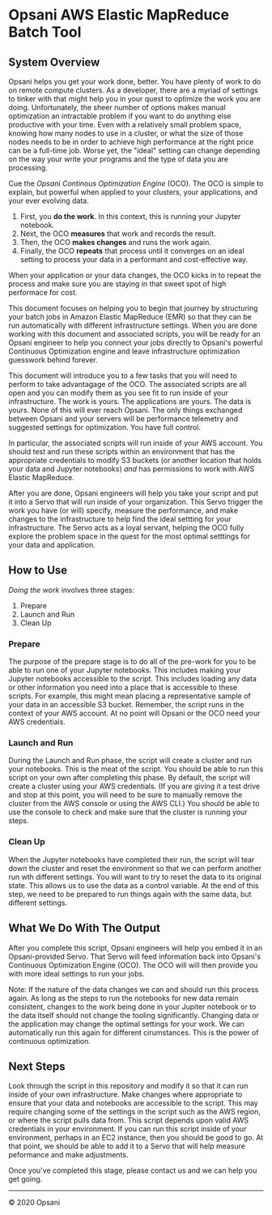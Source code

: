 # Opsani AWS Elastic MapReduce Batch Tool

## System Overview
Opsani helps you get your work done, better. You have plenty of work to do on remote compute clusters. As a developer, there are a myriad of settings to tinker with that might help you in your quest to optimize the work you are doing. Unfortunately, the sheer number of options makes manual optimization an intractable problem if you want to do anything else productive with your time. Even with a relatively small problem space, knowing how many nodes to use in a cluster, or what the size of those nodes needs to be in order to achieve high performance at the right price can be a full-time job. Worse yet, the "ideal" setting can change depending on the way your write your programs and the type of data you are processing.

Cue the *Opsani Continous Optimization Engine* (OCO). The OCO is simple to explain, but powerful when applied to your clusters, your applications, and your ever evolving data.
1. First, you **do the work**. In this context, this is running your Jupyter notebook.
2. Next, the OCO **measures** that work and records the result.
3. Then, the OCO **makes changes** and runs the work again.
4. Finally, the OCO **repeats** that process until it converges on an ideal setting to process your data in a performant and cost-effective way. 

When your application or your data changes, the OCO kicks in to repeat the process and make sure you are staying in that sweet spot of high performace for cost.

This document focuses on helping you to begin that journey by structuring your batch jobs in Amazon Elastic MapReduce (EMR) so that they can be run automatically with different infrastructure settings. When you are done working with this document and associated scripts, you will be ready for an Opsani engineer to help you connect your jobs directly to Opsani's powerful Continuous Optimization engine and leave infrastructure optimization guesswork behind forever.

This document will introduce you to a few tasks that you will need to perform to take advantagage of the OCO. The associated scripts are all open and you can modify them as you see fit to run inside of your infrastructure. The work is yours. The applications are yours. The data is yours. None of this will ever reach Opsani. The only things exchanged between Opsani and your servers will be performance telemetry and suggested settings for optimization. You have full control.

In particular, the associated scripts will run inside of your AWS account. You should test and run these scripts within an environment that has the appropriate credentials to modify S3 buckets (or another location that holds your data and Jupyter notebooks) *and* has permissions to work with AWS Elastic MapReduce.

After you are done, Opsani engineers will help you take your script and put it into a Servo that will run inside of your organization. This Servo trigger the work you have (or will) specify, measure the performance, and make changes to the infrastructure to help find the ideal settting for your infrastructure. The Servo acts as a loyal servant, helping the OCO fully explore the problem space in the quest for the most optimal setttings for your data and application.

## How to Use

*Doing the work* involves three stages:
1. Prepare
2. Launch and Run
3. Clean Up

### Prepare 

The purpose of the prepare stage is to do all of the pre-work for you to be able to run one of your Jupyter notebooks. This includes making your Jupyter notebooks accessible to the script. This includes loading any data or other information you need into a place that is accessible to these scripts. For example, this might mean placing a representative sample of your data in an accessible S3 bucket. Remember, the script runs in the context of your AWS account. At no point will Opsani or the OCO need your AWS credentials.

### Launch and Run

During the Launch and Run phase, the script will create a cluster and run your notebooks. This is the meat of the script. You should be able to run this script on your own after completing this phase. By default, the script will create a cluster using your AWS credentials. (If you are giving it a test drive and stop at this point, you will need to be sure to manually remove the cluster from the AWS console or using the AWS CLI.) You should be able to use the console to check and make sure that the cluster is running your steps.

### Clean Up

When the Jupyter notebooks have completed their run, the script will tear down the cluster and reset the environment so that we can perform another run wth different settings. You will want to try to reset the data to its original state. This allows us to use the data as a control variable. At the end of this step, we need to be prepared to run things again with the same data, but different settings. 

## What We Do With The Output

After you complete this script, Opsani engineers will help you embed it in an Opsani-provided Servo. That Servo will feed information back into Opsani's Continuous Optimization Engine (OCO). The OCO will will then provide you with more ideal settings to run your jobs.

Note: If the nature of the data changes we can and should run this process again. As long as the steps to run the notebooks for new data remain consistent, changes to the work being done in your Jupiter notebook or to the data itself should not change the tooling significantly. Changing data or the application may change the optimal settings for your work. We can automatically run this again for different cirumstances. This is the power of continuous optimization.

## Next Steps

Look through the script in this repository and modify it so that it can run inside of your own infrastructure. Make changes where appropriate to ensure that your data and notebooks are accessible to the script. This may require changing some of the settings in the script such as the AWS region, or where the script pulls data from. This script depends upon valid AWS credentials in your environment. If you can run this script inside of your environment, perhaps in an EC2 instance, then you should be good to go. At that point, we should be able to add it to a Servo that will help measure peformance and make adjustments. 

Once you've completed this stage, please contact us and we can help you get going.

----
© 2020 Opsani
